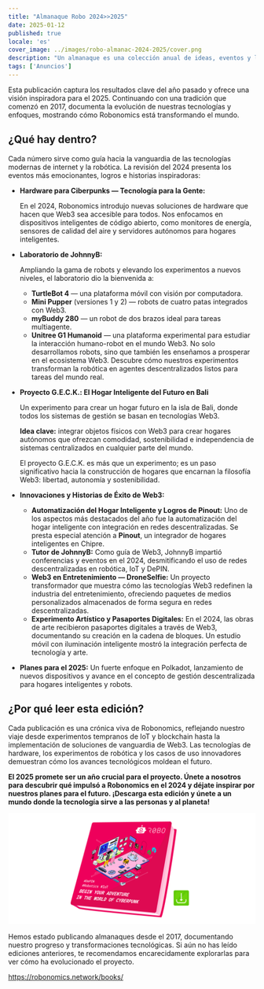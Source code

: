 ```yaml
---
title: "Almanaque Robo 2024>>2025"
date: 2025-01-12
published: true
locale: 'es'
cover_image: ../images/robo-almanac-2024-2025/cover.png
description: "Un almanaque es una colección anual de ideas, eventos y logros que narran la historia en evolución del proyecto. Es más que un informe, es un relato cautivador de cómo se superan desafíos, se impulsan innovaciones y se moldea el futuro de la tecnología. Nos enorgullece presentar la última edición de Robonomics 2024-2025."
tags: ['Anuncios']
---
```


Esta publicación captura los resultados clave del año pasado y ofrece una visión inspiradora para el 2025. Continuando con una tradición que comenzó en 2017, documenta la evolución de nuestras tecnologías y enfoques, mostrando cómo Robonomics está transformando el mundo.

## ¿Qué hay dentro?

Cada número sirve como guía hacia la vanguardia de las tecnologías modernas de internet y la robótica. La revisión del 2024 presenta los eventos más emocionantes, logros e historias inspiradoras:

- **Hardware para Ciberpunks — Tecnología para la Gente:**
    
    En el 2024, Robonomics introdujo nuevas soluciones de hardware que hacen que Web3 sea accesible para todos. Nos enfocamos en dispositivos inteligentes de código abierto, como monitores de energía, sensores de calidad del aire y servidores autónomos para hogares inteligentes.
    
- **Laboratorio de JohnnyB:**
    
    Ampliando la gama de robots y elevando los experimentos a nuevos niveles, el laboratorio dio la bienvenida a:
    
    - **TurtleBot 4** — una plataforma móvil con visión por computadora.
    - **Mini Pupper** (versiones 1 y 2) — robots de cuatro patas integrados con Web3.
    - **myBuddy 280** — un robot de dos brazos ideal para tareas multiagente.
    - **Unitree G1 Humanoid** — una plataforma experimental para estudiar la interacción humano-robot en el mundo Web3.
    No solo desarrollamos robots, sino que también les enseñamos a prosperar en el ecosistema Web3. Descubre cómo nuestros experimentos transforman la robótica en agentes descentralizados listos para tareas del mundo real.
- **Proyecto G.E.C.K.: El Hogar Inteligente del Futuro en Bali**
    
    Un experimento para crear un hogar futuro en la isla de Bali, donde todos los sistemas de gestión se basan en tecnologías Web3.
    
    **Idea clave:** integrar objetos físicos con Web3 para crear hogares autónomos que ofrezcan comodidad, sostenibilidad e independencia de sistemas centralizados en cualquier parte del mundo.
    
    El proyecto G.E.C.K. es más que un experimento; es un paso significativo hacia la construcción de hogares que encarnan la filosofía Web3: libertad, autonomía y sostenibilidad.

- **Innovaciones y Historias de Éxito de Web3:**
    - **Automatización del Hogar Inteligente y Logros de Pinout:** Uno de los aspectos más destacados del año fue la automatización del hogar inteligente con integración en redes descentralizadas. Se presta especial atención a **Pinout**, un integrador de hogares inteligentes en Chipre.
    - **Tutor de JohnnyB:** Como guía de Web3, JohnnyB impartió conferencias y eventos en el 2024, desmitificando el uso de redes descentralizadas en robótica, IoT y DePIN.
    - **Web3 en Entretenimiento — DroneSelfie:** Un proyecto transformador que muestra cómo las tecnologías Web3 redefinen la industria del entretenimiento, ofreciendo paquetes de medios personalizados almacenados de forma segura en redes descentralizadas.
    - **Experimento Artístico y Pasaportes Digitales:** En el 2024, las obras de arte recibieron pasaportes digitales a través de Web3, documentando su creación en la cadena de bloques. Un estudio móvil con iluminación inteligente mostró la integración perfecta de tecnología y arte.

- **Planes para el 2025:**
    Un fuerte enfoque en Polkadot, lanzamiento de nuevos dispositivos y avance en el concepto de gestión descentralizada para hogares inteligentes y robots.

## ¿Por qué leer esta edición?

Cada publicación es una crónica viva de Robonomics, reflejando nuestro viaje desde experimentos tempranos de IoT y blockchain hasta la implementación de soluciones de vanguardia de Web3. Las tecnologías de hardware, los experimentos de robótica y los casos de uso innovadores demuestran cómo los avances tecnológicos moldean el futuro.

**El 2025 promete ser un año crucial para el proyecto. Únete a nosotros para descubrir qué impulsó a Robonomics en el 2024 y déjate inspirar por nuestros planes para el futuro. ¡Descarga esta edición y únete a un mundo donde la tecnología sirve a las personas y al planeta!**

[![Almanaque Robonomics 2024-2025](../images/robo-almanac-2024-2025/book-link.png)](https://static.robonomics.network/docs/book-2024-2025/Robonomics.network-Almanac-2024-es.pdf)

Hemos estado publicando almanaques desde el 2017, documentando nuestro progreso y transformaciones tecnológicas. Si aún no has leído ediciones anteriores, te recomendamos encarecidamente explorarlas para ver cómo ha evolucionado el proyecto.

https://robonomics.network/books/
